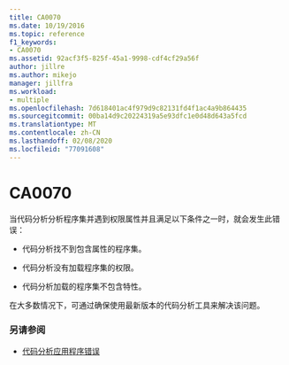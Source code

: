 ```yaml
---
title: CA0070
ms.date: 10/19/2016
ms.topic: reference
f1_keywords:
- CA0070
ms.assetid: 92acf3f5-825f-45a1-9998-cdf4cf29a56f
author: jillre
ms.author: mikejo
manager: jillfra
ms.workload:
- multiple
ms.openlocfilehash: 7d618401ac4f979d9c82131fd4f1ac4a9b864435
ms.sourcegitcommit: 00ba14d9c20224319a5e93dfc1e0d48d643a5fcd
ms.translationtype: MT
ms.contentlocale: zh-CN
ms.lasthandoff: 02/08/2020
ms.locfileid: "77091608"
---
```

# <a name="ca0070"></a>CA0070

当代码分析分析程序集并遇到权限属性并且满足以下条件之一时，就会发生此错误：

- 代码分析找不到包含属性的程序集。

- 代码分析没有加载程序集的权限。

- 代码分析加载的程序集不包含特性。

在大多数情况下，可通过确保使用最新版本的代码分析工具来解决该问题。

### <a name="see-also"></a>另请参阅

- [代码分析应用程序错误](../code-quality/code-analysis-application-errors.md)
